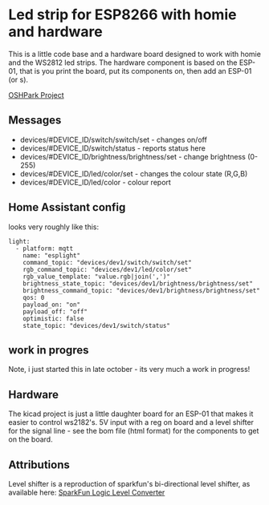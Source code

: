 # Led strip for ESP8266 with homie and hardware

This is a little code base and a hardware board designed to work with homie
and the WS2812 led strips. The hardware component is based on the ESP-01, that
is you print the board, put its components on, then add an ESP-01 (or s).

[OSHPark Project](https://oshpark.com/shared_projects/YzHUOvOX)

## Messages
- devices/#DEVICE_ID/switch/switch/set - changes on/off
- devices/#DEVICE_ID/switch/status - reports status here
- devices/#DEVICE_ID/brightness/brightness/set - change brightness (0-255)
- devices/#DEVICE_ID/led/color/set - changes the colour state (R,G,B)
- devices/#DEVICE_ID/led/color - colour report

## Home Assistant config
looks very roughly like this:
```
light:
  - platform: mqtt
    name: "esplight"
    command_topic: "devices/dev1/switch/switch/set"
    rgb_command_topic: "devices/dev1/led/color/set"
    rgb_value_template: "value.rgb|join(',')"
    brightness_state_topic: "devices/dev1/brightness/brightness/set"
    brightness_command_topic: "devices/dev1/brightness/brightness/set"
    qos: 0
    payload_on: "on"
    payload_off: "off"
    optimistic: false
    state_topic: "devices/dev1/switch/status"

```


## work in progres
Note, i just started this in late october - its very much a work in progress!

## Hardware
The kicad project is just a little daughter board for an ESP-01 that makes
it easier to control ws2182's. 5V input with a reg on board and a level
shifter for the signal line - see the bom file (html format) for the components
to get on the board.

## Attributions
Level shifter is a reproduction of sparkfun's bi-directional level shifter, as
available here: [SparkFun Logic Level Converter](https://www.sparkfun.com/products/12009)
